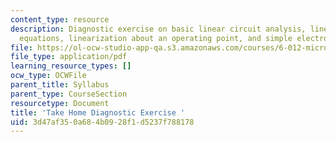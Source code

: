 ```yaml
---
content_type: resource
description: Diagnostic exercise on basic linear circuit analysis, linear differential
  equations, linearization about an operating point, and simple electrostatics.
file: https://ol-ocw-studio-app-qa.s3.amazonaws.com/courses/6-012-microelectronic-devices-and-circuits-fall-2009/3d47af350a684b0928f1d5237f788178_MIT6_012F09_diagnostic.pdf
file_type: application/pdf
learning_resource_types: []
ocw_type: OCWFile
parent_title: Syllabus
parent_type: CourseSection
resourcetype: Document
title: 'Take Home Diagnostic Exercise '
uid: 3d47af35-0a68-4b09-28f1-d5237f788178
---
```

